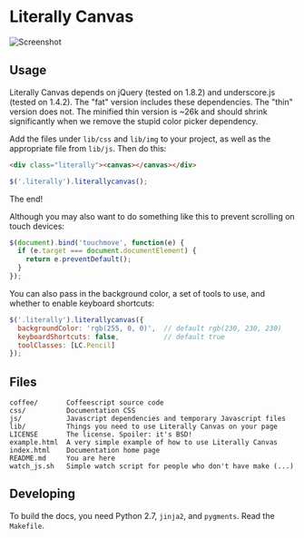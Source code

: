 Literally Canvas
================

![Screenshot](https://raw.github.com/literallycanvas/literallycanvas/master/img/screenshot.png)

Usage
-----

Literally Canvas depends on jQuery (tested on 1.8.2) and underscore.js (tested
on 1.4.2). The "fat" version includes these dependencies. The "thin" version
does not. The minified thin version is ~26k and should shrink significantly
when we remove the stupid color picker dependency.

Add the files under `lib/css` and `lib/img` to your project, as well as the
appropriate file from `lib/js`. Then do this:

```html
<div class="literally"><canvas></canvas></div>
```

```javascript
$('.literally').literallycanvas();
```

The end!

Although you may also want to do something like this to prevent scrolling on
touch devices:

```javascript
$(document).bind('touchmove', function(e) {
  if (e.target === document.documentElement) {
    return e.preventDefault();
  }
});
```

You can also pass in the background color, a set of tools to use, and whether
to enable keyboard shortcuts:

```javascript
$('.literally').literallycanvas({
  backgroundColor: 'rgb(255, 0, 0)',  // default rgb(230, 230, 230)
  keyboardShortcuts: false,           // default true
  toolClasses: [LC.Pencil]
});
```

Files
-----

```
coffee/       Coffeescript source code
css/          Documentation CSS
js/           Javascript dependencies and temporary Javascript files
lib/          Things you need to use Literally Canvas on your page
LICENSE       The license. Spoiler: it's BSD!
example.html  A very simple example of how to use Literally Canvas
index.html    Documentation home page
README.md     You are here
watch_js.sh   Simple watch script for people who don't have make (...)
```

Developing
----------

To build the docs, you need Python 2.7, `jinja2`, and `pygments`. Read the
`Makefile`.
